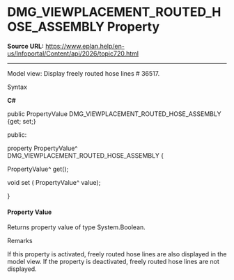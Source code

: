 # DMG_VIEWPLACEMENT_ROUTED_HOSE_ASSEMBLY Property

**Source URL:** https://www.eplan.help/en-us/Infoportal/Content/api/2026/topic720.html

---

Model view: Display freely routed hose lines # 36517.

Syntax

**C#**



public PropertyValue DMG_VIEWPLACEMENT_ROUTED_HOSE_ASSEMBLY {get; set;}

public:

property PropertyValue^ DMG_VIEWPLACEMENT_ROUTED_HOSE_ASSEMBLY {

   PropertyValue^ get();

   void set (    PropertyValue^ value);

}


#### Property Value

Returns property value of type System.Boolean.

Remarks

If this property is activated, freely routed hose lines are also displayed in the model view. If the property is deactivated, freely routed hose lines are not displayed.
